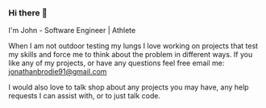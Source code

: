 ### Hi there 👋

I'm John - Software Engineer | Athlete 

When I am not outdoor testing my lungs I love working on projects that test my skills and force me to think about the problem in different ways. If you like any of my projects, or have any questions feel free email me: jonathanbrodie91@gmail.com

I would also love to talk shop about any projects you may have, any help requests I can assist with, or to just talk code. 


<!--
**jwoff1991/jwoff1991** is a ✨ _special_ ✨ repository because its `README.md` (this file) appears on your GitHub profile.

Here are some ideas to get you started:

- 🔭 I’m currently working on ...
- 🌱 I’m currently learning ...
- 👯 I’m looking to collaborate on ...
- 🤔 I’m looking for help with ...
- 💬 Ask me about ...
- 📫 How to reach me: ...
- 😄 Pronouns: ...
- ⚡ Fun fact: ...
-->
